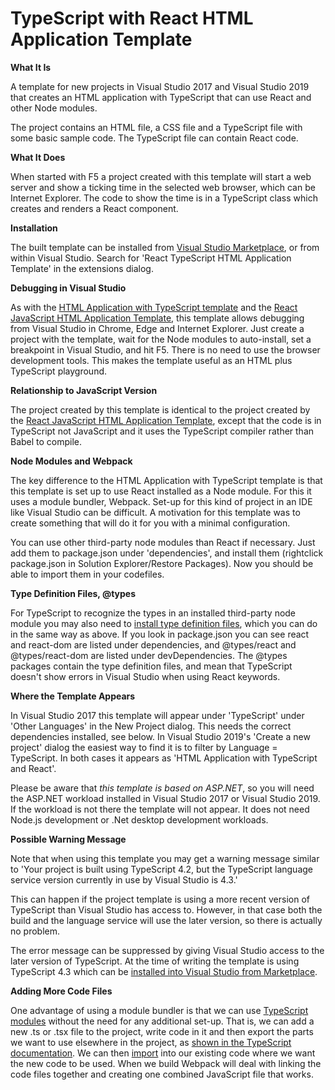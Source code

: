 # TypeScript with React HTML Application Template

**What It Is**

A template for new projects in Visual Studio 2017 and Visual Studio 2019 that creates an HTML application with TypeScript that can use React and other Node modules.

The project contains an HTML file, a CSS file and a TypeScript file with some basic sample code.  The TypeScript file can contain React code.

**What It Does**

When started with F5 a project created with this template will start a web server and show a ticking time in the selected web browser, which can be Internet Explorer.  The code to show the time is in a TypeScript class which creates and renders a React component.

**Installation**

The built template can be installed from [Visual Studio Marketplace](https://marketplace.visualstudio.com/items?itemName=Rich-Newman.ReactTypeScriptHTMLApplicationTemplate), or from within Visual Studio. Search for 'React TypeScript HTML Application Template' in the extensions dialog.

**Debugging in Visual Studio**

As with the [HTML Application with TypeScript template](https://marketplace.visualstudio.com/items?itemName=Rich-Newman.TypeScriptHTMLApplicationTemplate) and the [React JavaScript HTML Application Template](https://marketplace.visualstudio.com/items?itemName=Rich-Newman.ReactJavaScriptHTMLApplicationTemplate), this template allows debugging from Visual Studio in Chrome, Edge and Internet Explorer. Just create a project with the template, wait for the Node modules to auto-install, set a breakpoint in Visual Studio, and hit F5. There is no need to use the browser development tools. This makes the template useful as an HTML plus TypeScript playground.

**Relationship to JavaScript Version**

The project created by this template is identical to the project created by the [React JavaScript HTML Application Template](https://marketplace.visualstudio.com/items?itemName=Rich-Newman.ReactJavaScriptHTMLApplicationTemplate), except that the code is in TypeScript not JavaScript and it  uses the TypeScript compiler rather than Babel to compile.

**Node Modules and Webpack**

The key difference to the HTML Application with TypeScript template is that this template is set up to use React installed as a Node module.  For this it uses a module bundler, Webpack.  Set-up for this kind of project in an IDE like Visual Studio can be difficult.  A motivation for this template was to create something that will do it for you with a minimal configuration.

You can use other third-party node modules than React if necessary.  Just add them to package.json under 'dependencies', and install them (rightclick package.json in Solution Explorer/Restore Packages).  Now you should be able to import them in your codefiles. 

**Type Definition Files, @types** 

For TypeScript to recognize the types in an installed third-party node module you may also need to [install type definition files](https://www.typescriptlang.org/docs/handbook/2/type-declarations.html#definitelytyped--types), which you can do in the same way as above.  If you look in package.json you can see react and react-dom are listed under dependencies, and @types/react and @types/react-dom are listed under devDependencies.  The @types packages contain the type definition files, and mean that TypeScript doesn't show errors in Visual Studio when using React keywords.

**Where the Template Appears**

In Visual Studio 2017 this template will appear under 'TypeScript' under 'Other Languages' in the New Project dialog.  This needs the correct dependencies installed, see below. In Visual Studio 2019's 'Create a new project' dialog the easiest way to find it is to filter by Language = TypeScript. In both cases it appears as 'HTML Application with TypeScript and React'.

Please be aware that *this template is based on ASP<span>.</span>NET*, so you will need the ASP<span>.</span>NET workload installed in Visual Studio 2017 or Visual Studio 2019.  If the workload is not there the template will not appear.  It does not need Node.js development or .Net desktop development workloads.

**Possible Warning Message**

Note that when using this template you may get a warning message similar to 'Your project is built using TypeScript 4.2, but the TypeScript language service version currently in use by Visual Studio is 4.3.'   

This can happen if the project template is using a more recent version of TypeScript than Visual Studio has access to.  However, in that case both the build and the language service will use the later version, so there is actually no problem.

The error message can be suppressed by giving Visual Studio access to the later version of TypeScript.  At the time of writing the template is using TypeScript 4.3 which can be [installed into Visual Studio from Marketplace](https://marketplace.visualstudio.com/items?itemName=TypeScriptTeam.typescript-43).

**Adding More Code Files**

One advantage of using a module bundler is that we can use [TypeScript modules](https://www.typescriptlang.org/docs/handbook/modules.html) without the need for any additional set-up.  That is, we can add a new .ts or .tsx file to the project, write code in it and then export the parts we want to use elsewhere in the project, as [shown in the TypeScript documentation](https://www.typescriptlang.org/docs/handbook/modules.html#export).  We can then [import](https://www.typescriptlang.org/docs/handbook/modules.html#import) into our existing code where we want the new code to be used.  When we build Webpack will deal with linking the code files together and creating one combined JavaScript file that works.